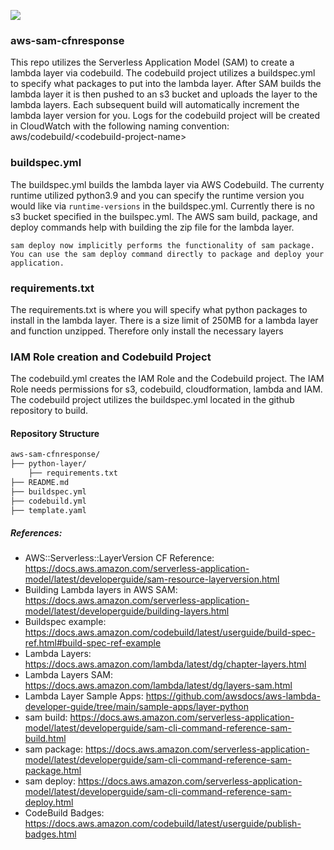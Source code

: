 ![](https://codebuild.us-east-1.amazonaws.com/badges?uuid=eyJlbmNyeXB0ZWREYXRhIjoiN2FvM2QzZnBCK1JjZjBTajQ5R0JlazZhOGo3c2toQktFRzVKNDNENlZ1YUU3Y1kyeEdkU2VTOGZxVllMVzh0UG9oeHBXM0Y0VGVrVloyYmUzSFNacjdRPSIsIml2UGFyYW1ldGVyU3BlYyI6InNUT3lrYmNpOVhsS2Q0aXIiLCJtYXRlcmlhbFNldFNlcmlhbCI6MX0%3D&branch=main)

### aws-sam-cfnresponse

This repo utilizes the Serverless Application Model (SAM) to create a lambda layer via codebuild. The codebuild project utilizes a buildspec.yml to specify what packages to put into the lambda layer. After SAM builds the lambda layer it is then pushed to an s3 bucket and uploads the layer to the lambda layers. Each subsequent build will automatically increment the lambda layer version for you. Logs for the codebuild project will be created in CloudWatch with the following naming convention: aws/codebuild/\<codebuild-project-name\>

### buildspec.yml

The buildspec.yml builds the lambda layer via AWS Codebuild. The currenty runtime utilized python3.9 and you can specify the runtime version you would like via `runtime-versions` in the buildspec.yml. Currently there is no s3 bucket specified in the builspec.yml. The AWS sam build, package, and deploy commands help with building the zip file for the lambda layer.

```Note
sam deploy now implicitly performs the functionality of sam package. You can use the sam deploy command directly to package and deploy your application.
```

### requirements.txt

The requirements.txt is where you will specify what python packages to install in the lambda layer. There is a size limit of 250MB for a lambda layer and function unzipped. Therefore only install the necessary layers

### IAM Role creation and Codebuild Project

The codebuild.yml creates the IAM Role and the Codebuild project. The IAM Role needs permissions for s3, codebuild, cloudformation, lambda and IAM. The codebuild project utilizes the buildspec.yml located in the github repository to build. 

#### Repository Structure

```bash
aws-sam-cfnresponse/
├── python-layer/
    ├── requirements.txt
├── README.md
├── buildspec.yml
├── codebuild.yml
├── template.yaml
```
##### References:

+ AWS::Serverless::LayerVersion CF Reference: https://docs.aws.amazon.com/serverless-application-model/latest/developerguide/sam-resource-layerversion.html
+ Building Lambda layers in AWS SAM: https://docs.aws.amazon.com/serverless-application-model/latest/developerguide/building-layers.html
+ Buildspec example: https://docs.aws.amazon.com/codebuild/latest/userguide/build-spec-ref.html#build-spec-ref-example
+ Lambda Layers: https://docs.aws.amazon.com/lambda/latest/dg/chapter-layers.html
+ Lambda Layers SAM: https://docs.aws.amazon.com/lambda/latest/dg/layers-sam.html
+ Lambda Layer Sample Apps: https://github.com/awsdocs/aws-lambda-developer-guide/tree/main/sample-apps/layer-python
+ sam build: https://docs.aws.amazon.com/serverless-application-model/latest/developerguide/sam-cli-command-reference-sam-build.html
+ sam package: https://docs.aws.amazon.com/serverless-application-model/latest/developerguide/sam-cli-command-reference-sam-package.html
+ sam deploy: https://docs.aws.amazon.com/serverless-application-model/latest/developerguide/sam-cli-command-reference-sam-deploy.html
+ CodeBuild Badges: https://docs.aws.amazon.com/codebuild/latest/userguide/publish-badges.html

